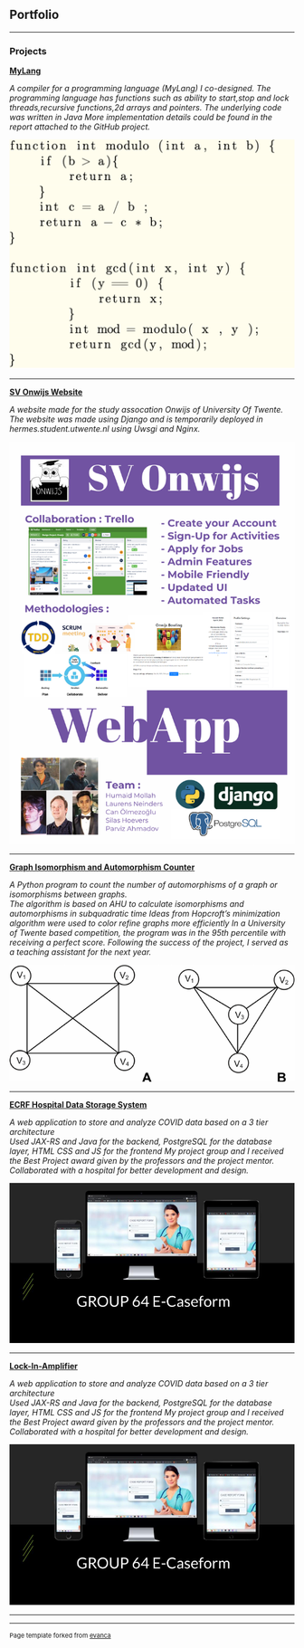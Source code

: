 ## Portfolio

---

### Projects

**[MyLang](https://github.com/canolmezoglu/MyLang)**

_A compiler for a programming language (MyLang) I co-designed. The programming language has 
functions such as ability to start,stop and lock threads,recursive functions,2d arrays
and pointers. The underlying code was written in Java
More implementation details could be found in the report attached to the
GitHub project._

<img src="images/compiler.jpg?raw=true"/>

---
**[SV Onwijs Website](https://bachelorshowcase-eemcs.apps.utwente.nl/view/6rs9XDFX/)**

_A website made for the study assocation Onwijs of University Of Twente. The website was
made using Django and is temporarily deployed in hermes.student.utwente.nl using Uwsgi
and Nginx._

<img src="images/Poster.jpg?raw=true"/>

---
**[Graph Isomorphism and Automorphism Counter](https://github.com/canolmezoglu/2021_module7_group37_handin)**

_A Python program to count the number of automorphisms of a graph or isomorphisms between graphs.          
The algorithm is based on AHU to calculate isomorphisms and automorphisms in subquadratic time
Ideas from Hopcroft’s minimization algorithm were used to color refine graphs more efficiently
In a University of Twente based competition, the program was in the 95th percentile with receiving a perfect score.
Following the success of the project, I served as a teaching assistant for the next year._

<img src="images/Graph-Isomorphism-V-V-1-V-2-V-3-V-4-V-4-E-V-1-V-2-V-1-V-3.png?raw=true"/>

---
**[ECRF Hospital Data Storage System](/pdf/gg.pdf)**

_A web application to store and analyze COVID data based on a 3 tier architecture                                           
Used JAX-RS and Java for the backend, PostgreSQL for the database layer, HTML CSS and JS for the frontend
My project group and I received the Best Project award given by the professors and the project mentor.
Collaborated with a hospital for better development and design._

<img src="images/gg2.jpg?raw=true"/>

---
**[Lock-In-Amplifier](/pdf/gg.pdf)**

_A web application to store and analyze COVID data based on a 3 tier architecture                                           
Used JAX-RS and Java for the backend, PostgreSQL for the database layer, HTML CSS and JS for the frontend
My project group and I received the Best Project award given by the professors and the project mentor.
Collaborated with a hospital for better development and design._

<img src="images/gg2.jpg?raw=true"/>

---




---
<p style="font-size:11px">Page template forked from <a href="https://github.com/evanca/quick-portfolio">evanca</a></p>
<!-- Remove above link if you don't want to attibute -->
